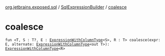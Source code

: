 [org.jetbrains.exposed.sql](../index.md) / [SqlExpressionBuilder](index.md) / [coalesce](.)

# coalesce

`fun <T, S : T?, E : `[`ExpressionWithColumnType`](../-expression-with-column-type/index.md)`<S>, R : T> coalesce(expr: E, alternate: `[`ExpressionWithColumnType`](../-expression-with-column-type/index.md)`<out T>): `[`ExpressionWithColumnType`](../-expression-with-column-type/index.md)`<R>`